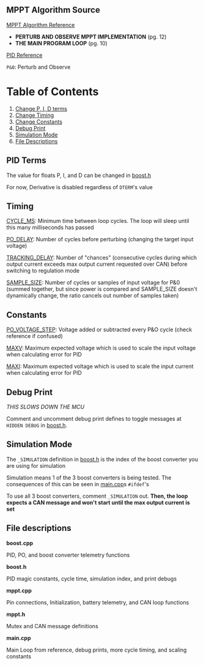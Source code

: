 ## MPPT Algorithm Source

[MPPT Algorithm Reference](https://ww1.microchip.com/downloads/en/appnotes/00001521a.pdf)
- **PERTURB AND OBSERVE MPPT IMPLEMENTATION** (pg. 12)
- **THE MAIN PROGRAM LOOP** (pg. 10)

[PID Reference](https://gist.github.com/bradley219/5373998)

`P&0`: Perturb and Observe

# Table of Contents
1. [Change P, I, D terms](#pid-terms)
2. [Change Timing](#timing)
3. [Change Constants](#constants)
4. [Debug Print](#debug-print)
5. [Simulation Mode](#simulation-mode)
6. [File Descriptions](#file-descriptions)

## PID Terms

The value for floats P, I, and D can be changed in [boost.h](boost.h)

For now, Derivative is disabled regardless of `DTERM`'s value

## Timing

[CYCLE_MS](boost.h): Minimum time between loop cycles. The loop will sleep until this many milliseconds has passed

[PO_DELAY](main.cpp): Number of cycles before perturbing (changing the target input voltage)

[TRACKING_DELAY](main.cpp): Number of "chances" (consecutive cycles during which output current exceeds max output current requested over CAN) before switching to regulation mode

[SAMPLE_SIZE](main.cpp): Number of cycles or samples of input voltage for P&0 (summed together, but since power is compared and SAMPLE_SIZE doesn't dynamically change, the ratio cancels out number of samples taken)


## Constants

[PO_VOLTAGE_STEP](boost.h): Voltage added or subtracted every P&O cycle (check reference if confused)

[MAXV](main.cpp): Maximum expected voltage which is used to scale the input voltage when calculating error for PID

[MAXI](main.cpp): Maximum expected voltage which is used to scale the input current when calculating error for PID

## Debug Print

*THIS SLOWS DOWN THE MCU*

Comment and uncomment debug print defines to toggle messages at `HIDDEN DEBUG` in [boost.h](boost.h).

## Simulation Mode

The `_SIMULATION` definition in [boost.h](boost.h) is the index of the boost converter you are using for simulation

Simulation means 1 of the 3 boost converters is being tested. The consequences of this can be seen in [main.cpp](main.cpp)s `#ifdef`'s

To use all 3 boost converters, comment `_SIMULATION` out. **Then, the loop expects a CAN message and won't start until the max output current is set**

## File descriptions

**boost.cpp**

PID, PO, and boost converter telemetry functions

**boost.h**

PID magic constants, cycle time, simulation index, and print debugs

**mppt.cpp**

Pin connections, Initialization, battery telemetry, and CAN loop functions

**mppt.h**

Mutex and CAN message definitions

**main.cpp**

Main Loop from reference, debug prints, more cycle timing, and scaling constants
